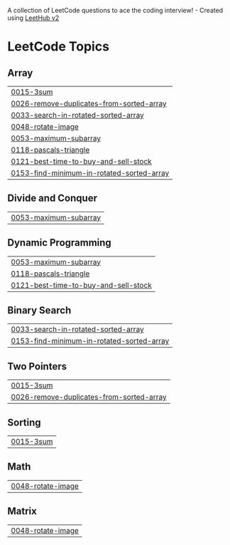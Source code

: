 A collection of LeetCode questions to ace the coding interview! - Created using [LeetHub v2](https://github.com/arunbhardwaj/LeetHub-2.0)
<!---LeetCode Topics Start-->
# LeetCode Topics
## Array
|  |
| ------- |
| [0015-3sum](https://github.com/tech-vishal-raina/coding/tree/master/0015-3sum) |
| [0026-remove-duplicates-from-sorted-array](https://github.com/tech-vishal-raina/coding/tree/master/0026-remove-duplicates-from-sorted-array) |
| [0033-search-in-rotated-sorted-array](https://github.com/tech-vishal-raina/coding/tree/master/0033-search-in-rotated-sorted-array) |
| [0048-rotate-image](https://github.com/tech-vishal-raina/coding/tree/master/0048-rotate-image) |
| [0053-maximum-subarray](https://github.com/tech-vishal-raina/coding/tree/master/0053-maximum-subarray) |
| [0118-pascals-triangle](https://github.com/tech-vishal-raina/coding/tree/master/0118-pascals-triangle) |
| [0121-best-time-to-buy-and-sell-stock](https://github.com/tech-vishal-raina/coding/tree/master/0121-best-time-to-buy-and-sell-stock) |
| [0153-find-minimum-in-rotated-sorted-array](https://github.com/tech-vishal-raina/coding/tree/master/0153-find-minimum-in-rotated-sorted-array) |
## Divide and Conquer
|  |
| ------- |
| [0053-maximum-subarray](https://github.com/tech-vishal-raina/coding/tree/master/0053-maximum-subarray) |
## Dynamic Programming
|  |
| ------- |
| [0053-maximum-subarray](https://github.com/tech-vishal-raina/coding/tree/master/0053-maximum-subarray) |
| [0118-pascals-triangle](https://github.com/tech-vishal-raina/coding/tree/master/0118-pascals-triangle) |
| [0121-best-time-to-buy-and-sell-stock](https://github.com/tech-vishal-raina/coding/tree/master/0121-best-time-to-buy-and-sell-stock) |
## Binary Search
|  |
| ------- |
| [0033-search-in-rotated-sorted-array](https://github.com/tech-vishal-raina/coding/tree/master/0033-search-in-rotated-sorted-array) |
| [0153-find-minimum-in-rotated-sorted-array](https://github.com/tech-vishal-raina/coding/tree/master/0153-find-minimum-in-rotated-sorted-array) |
## Two Pointers
|  |
| ------- |
| [0015-3sum](https://github.com/tech-vishal-raina/coding/tree/master/0015-3sum) |
| [0026-remove-duplicates-from-sorted-array](https://github.com/tech-vishal-raina/coding/tree/master/0026-remove-duplicates-from-sorted-array) |
## Sorting
|  |
| ------- |
| [0015-3sum](https://github.com/tech-vishal-raina/coding/tree/master/0015-3sum) |
## Math
|  |
| ------- |
| [0048-rotate-image](https://github.com/tech-vishal-raina/coding/tree/master/0048-rotate-image) |
## Matrix
|  |
| ------- |
| [0048-rotate-image](https://github.com/tech-vishal-raina/coding/tree/master/0048-rotate-image) |
<!---LeetCode Topics End-->